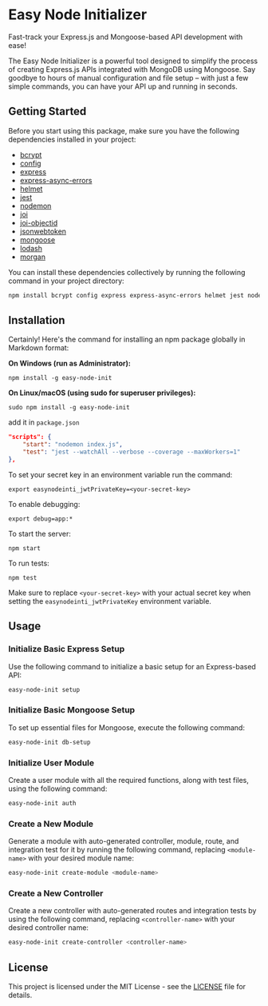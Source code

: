 # Easy Node Initializer

Fast-track your Express.js and Mongoose-based API development with ease!

The Easy Node Initializer is a powerful tool designed to simplify the process of creating Express.js APIs integrated with MongoDB using Mongoose. Say goodbye to hours of manual configuration and file setup – with just a few simple commands, you can have your API up and running in seconds.

## Getting Started

Before you start using this package, make sure you have the following dependencies installed in your project:

- [bcrypt](https://www.npmjs.com/package/bcrypt)
- [config](https://www.npmjs.com/package/config)
- [express](https://www.npmjs.com/package/express)
- [express-async-errors](https://www.npmjs.com/package/express-async-errors)
- [helmet](https://www.npmjs.com/package/helmet)
- [jest](https://www.npmjs.com/package/jest)
- [nodemon](https://www.npmjs.com/package/nodemon)
- [joi](https://www.npmjs.com/package/joi)
- [joi-objectid](https://www.npmjs.com/package/joi-objectid)
- [jsonwebtoken](https://www.npmjs.com/package/jsonwebtoken)
- [mongoose](https://www.npmjs.com/package/mongoose)
- [lodash](https://www.npmjs.com/package/lodash)
- [morgan](https://www.npmjs.com/package/morgan)

You can install these dependencies collectively by running the following command in your project directory:

```bash
npm install bcrypt config express express-async-errors helmet jest nodemon joi joi-objectid jsonwebtoken mongoose lodash morgan nodemon
```

## Installation

Certainly! Here's the command for installing an npm package globally in Markdown format:

**On Windows (run as Administrator):**

```shell
npm install -g easy-node-init
```

**On Linux/macOS (using sudo for superuser privileges):**

```shell
sudo npm install -g easy-node-init
```

add it in `package.json`

```json
"scripts": {
    "start": "nodemon index.js",
    "test": "jest --watchAll --verbose --coverage --maxWorkers=1"
},
```

To set your secret key in an environment variable run the command:

```shell
export easynodeinti_jwtPrivateKey=<your-secret-key>
```

To enable debugging:

```shell
export debug=app:*
```

To start the server:

```shell
npm start
```

To run tests:

```shell
npm test
```

Make sure to replace `<your-secret-key>` with your actual secret key when setting the `easynodeinti_jwtPrivateKey` environment variable.

## Usage

### Initialize Basic Express Setup

Use the following command to initialize a basic setup for an Express-based API:

```bash
easy-node-init setup
```

### Initialize Basic Mongoose Setup

To set up essential files for Mongoose, execute the following command:

```bash
easy-node-init db-setup
```

### Initialize User Module

Create a user module with all the required functions, along with test files, using the following command:

```bash
easy-node-init auth
```

### Create a New Module

Generate a module with auto-generated controller, module, route, and integration test for it by running the following command, replacing `<module-name>` with your desired module name:

```bash
easy-node-init create-module <module-name>
```

### Create a New Controller

Create a new controller with auto-generated routes and integration tests by using the following command, replacing `<controller-name>` with your desired controller name:

```bash
easy-node-init create-controller <controller-name>
```

## License

This project is licensed under the MIT License - see the [LICENSE](LICENSE) file for details.
